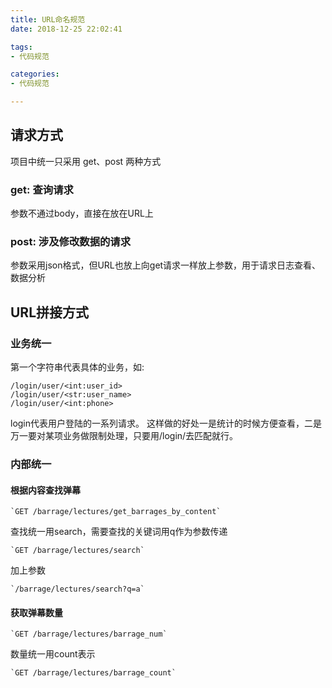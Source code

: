 ```yaml
---
title: URL命名规范
date: 2018-12-25 22:02:41

tags:
- 代码规范

categories:
- 代码规范

---
```


## 请求方式
项目中统一只采用 get、post 两种方式
### get: 查询请求
参数不通过body，直接在放在URL上
### post: 涉及修改数据的请求
参数采用json格式，但URL也放上向get请求一样放上参数，用于请求日志查看、数据分析

## URL拼接方式
### 业务统一
第一个字符串代表具体的业务，如:
```buildoutcfg
/login/user/<int:user_id>
/login/user/<str:user_name>
/login/user/<int:phone>
```
login代表用户登陆的一系列请求。
这样做的好处一是统计的时候方便查看，二是万一要对某项业务做限制处理，只要用/login/去匹配就行。

### 内部统一

#### 根据内容查找弹幕
```buildoutcfg
`GET /barrage/lectures/get_barrages_by_content`
```
查找统一用search，需要查找的关键词用q作为参数传递
```buildoutcfg
`GET /barrage/lectures/search`
```
加上参数
```buildoutcfg
`/barrage/lectures/search?q=a`
```
#### 获取弹幕数量
```buildoutcfg
`GET /barrage/lectures/barrage_num`
```
数量统一用count表示
```buildoutcfg
`GET /barrage/lectures/barrage_count`
```
